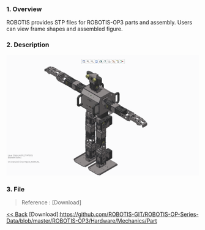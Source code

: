 ### 1. Overview
ROBOTIS provides STP files for ROBOTIS-OP3 parts and assembly. Users can view frame shapes and assembled figure.  



### 2. Description
<img src="https://github.com/ROBOTIS-GIT/ROBOTIS-Documents/blob/master/wiki-images/ROBOTIS-OP3/op3_assemble_data.png?raw=true" height="30%"/>


### 3. File
 > Reference : [Download]


[&lt;&lt; Back](OP3-User's-Guide.md)
[Download]:https://github.com/ROBOTIS-GIT/ROBOTIS-OP-Series-Data/blob/master/ROBOTIS-OP3/Hardware/Mechanics/Part
